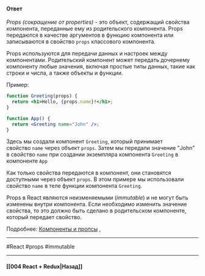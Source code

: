 #### Ответ

*Props (сокращение от properties)*  - это объект, содержащий свойства компонента, переданные ему из родительского компонента. Props передаются в качестве аргументов в функцию компонента или записываются в свойство `props` классового компонента.

Props используются для передачи данных и настроек между компонентами. Родительский компонент может передать дочернему компоненту любые значения, включая простые типы данных, такие как строки и числа, а также объекты и функции.

Пример:

```jsx
function Greeting(props) {
  return <h1>Hello, {props.name}!</h1>;
}

function App() {
  return <Greeting name="John" />;
}
```

Здесь мы создали компонент `Greeting`, который принимает свойство `name` через объект `props`. Затем мы передали значение "John" в свойство `name` при создании экземпляра компонента `Greeting` в компоненте `App`

Как только свойства передаются в компонент, они становятся доступными через объект `props`. В этом примере мы использовали свойство `name` в теле функции компонента `Greeting`.

Props в React являются неизменяемыми (*immutable*) и не могут быть изменены внутри компонента. Если необходимо изменить значение свойства, то это должно быть сделано в родительском компоненте, который передает свойство.

Подробнее: [Компоненты и пропсы](https://ru.legacy.reactjs.org/docs/components-and-props.html) , 

____
#React #props #immutable

____

#### [[004 React + Redux|Назад]]